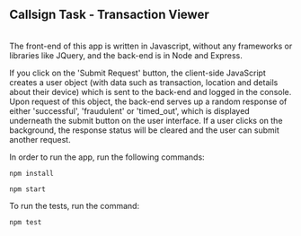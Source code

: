 ## Callsign Task - Transaction Viewer
<br>
The front-end of this app is written in Javascript, without any frameworks or libraries like JQuery, and the back-end is in Node and Express.

If you click on the 'Submit Request' button, the client-side JavaScript creates a user object (with data such as transaction, location and details about their device) which is sent to the back-end and logged in the console. Upon request of this object, the back-end serves up a random response of either 'successful', 'fraudulent' or 'timed_out', which is displayed underneath the submit button on the user interface. If a user clicks on the background, the response status will be cleared and the user can submit another request.

In order to run the app, run the following commands:
```
npm install
```
```
npm start
```

To run the tests, run the command:
```
npm test
```
